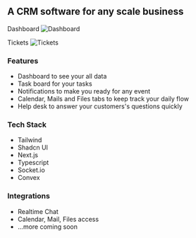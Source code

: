 ## A CRM software for any scale business

Dashboard ![Dashboard](public/dashboard.png)

Tickets ![Tickets](public/tickets.png)

### Features

- Dashboard to see your all data
- Task board for your tasks
- Notifications to make you ready for any event
- Calendar, Mails and Files tabs to keep track your daily flow
- Help desk to answer your customers's questions quickly

### Tech Stack

- Tailwind
- Shadcn UI
- Next.js
- Typescript
- Socket.io
- Convex

### Integrations

- Realtime Chat
- Calendar, Mail, Files access
- ...more coming soon
